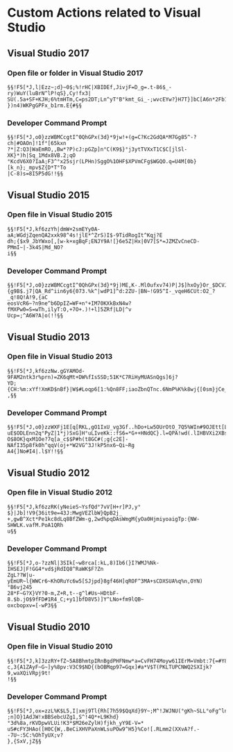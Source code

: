 Custom Actions related to Visual Studio
===

Visual Studio 2017
---

### Open file or folder in Visual Studio 2017
```
§§!F5[*J,l|Ezz~;d}~0$;%!rHC|XBIDEf,JivjF=D_g=.t-86$_-ry)WuY(luBrN^lP!qS},Cy!fx3|
SU(.5a+SF+KJH;6%tmHTm,C=ps2DT;Ln^yT°B°kmt_Gi_-;wvcEYw?}H7T}]bC[A6n*2Fb1b%Gj]3a9L
})n4)WKPgGPFx_b1rm.E{#§§
```

### Developer Command Prompt
```
§§!F5[*J,o0}zzWBMCcgtI^0QhGPx(3d}*9jw!+(g=C?Kc2GdQA*M7Gg85^-?ch|#OAOn]!1f°[65kxn
?*|Z:Q3|WaEmRO,,Bw*?P)cJ:pGZp]n°C(K9$}°j3ytTVXxT1C$C[jlSl-XK}*)h|Sq_1Mdx8VB.2;qO
°KcdV6X0?IaA;F3^°x25sjr(LPHn)SggO%1OHF$XPVmCFg$WGQO.q=U4M[0b}[k_n};_mpv$Z{D*T°To
|C-8)s=8I5P5dG!!§§
```

Visual Studio 2015
---

### Open file in Visual Studio 2015
```
§§!F5[*J,kf6zzYh|dmW+2smEYy0A-aA;WGdjZqenQA2xxk98^4s!jlE*^ZrS)I$-9TidRogIt^Kqj?E
dh;{$x9_JbYWxo[,[w-k+xgBqF;ENJY9A![}6e5Z|Hx|0V7[S*=JZMZvCneCD-PMmI~|-3k4S|Md_NO?
i§§
```

### Developer Command Prompt
```
§§!F5[*J,o0}zzWBMCcgtI^0QhGPx(3d}*9j)ME,K-.Ml0ufxv74)P|J$]hxOy}Or_$DCVJ}nj]n0fM$
{g9B$.j7|QA_Rd^iin6y6{073.%k^|wdP1]^d:2ZU-|BN~!G95^I-_vqeH6CUt:O2_?_q!8Q!A!9,{aC
eosVcR6~?n9ne^b6DpIZ=WF+n°+IM70KXkBxN4w?fMXPw0=S=wTh,ilyT:O,+7O+.)!+l]5ZRf|LD|^v
Ucp=;^A6W?A|o(!!§§
```

Visual Studio 2013
---

### Open file in Visual Studio 2013
```
§§!F5[*J,kf6zzNw.gGYAMOd-9FAM2ntk3r%prn)=ZK6qMt+DW%fIsSSD;51K*C7RiHyMUASnQgs]6j?
YD;{CH:%m:xYf!XmKD$nBf}|W$#Loqp6[1:%Qn8FF;iaoZbnQTnc.6NmP%K%k8wj{[0sm}jCe_}y#q|J
,§§
```

### Developer Command Prompt
```
§§!F5[*J,o0}zzWXFj1E[q[RKL,gO1IxU_vg3Gf..hDo+Lw5OUrOtO_7Q5%WIn#9OJEtt[LWJ].5_LmB
uE$ODLEnn2q°PyZ|1*j)SxG]H°uLIveKk::fS6=*G++HNdQC}.l=QPA!wd(.lIHBVXi2XBs4Npq(FDhT
O$8OK}qxM1Oe?7q[a_c$$P#h(t8GC#(;g{c2E]-NAfI35p8fk0h^qqV(oj+*W2VG^3J!kP5nx6~Qi~Rg
A4{]No#I4|.l$Y!!§§
```

Visual Studio 2012
---

### Open file in Visual Studio 2012
```
§§!F5[*J,kf6zzRK(yNeieS~YsfQd°7vV[H+r]PJ,y°$}|Jb]!V9{36it9e=43J:MwgVEZlbW}QpB2j_
+,gwB^Xct*Pe1kc8dLq8BfZWm-g,2wd%pqDAsWmgM{yOa0HjmiyoaigTp:{NW-SHWLK.vafM.PoA1QRh
u§§
```

### Developer Command Prompt
```
§§!F5[*J,o-?zzNl|3SIk[~w8rca[:kL,8)Ib6(}I?WMJ%Nk-IHSEJ|F!GG4*vd$jRdIQ8^RaWK$F?Zn
ZgL??W|u-yEmUR~l{WWCr6~KhORuYc6w5[SJjpd}8gf46H]qROF^3MA+sCDXSUA%q%n,OYN)°B6vj245
28*F~G?X}VY?0-m,Z+R,t--g^l#Us~HDtbF-8.$b.jO$9fFD#1R4_C;+y1]bfD8V5)]Y^LNo+fm9lQB~
oxcbopxv=[-wP3§§
```

Visual Studio 2010
---

### Open file in Visual Studio 2010
```
§§!F5[*J,k]3zzRY+fZ~5A8BhmtpIRnBgdPHFNmw*a=CvFH74Moyw61IErM=Vmbt:7{=#Y8XDTS|D:PA
c,3{A1ZAyF~G~]y%8pv:V3C9$ND{(bOBMqp97=Gqx]#a*V$T(PKLTUPCNWQ2SXIjk?9,waXQiVRpj9t!
!§§
```

### Developer Command Prompt
```
§§!F5[*J,ox=zzL%K$L5,I|xmj9Tl{Rh[7h59$QqXd}9Y~;M^!JWJNU(°gKh~SLL°oFg^lnr_2auw*MV
;n]O}1AdJW!xBBSebcUZg1,S^!4Q*+L9Khd}°3d%8a,rKVDpwVLUi!K3*$M26eZylH)fjkh_yY9E-V=*
uS#cFY3HAo([H0C{W,.BeCiXHVPaXnWLsuPOw9^H5}%Co![.RLmm2(XXvA?f.--7U~:5C:%OhTyUX;v?
},{SxV,jZ§§
```
